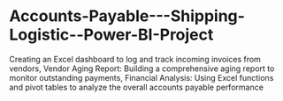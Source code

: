 # Accounts-Payable---Shipping-Logistic--Power-BI-Project
Creating an Excel dashboard to log and track incoming invoices from vendors,  Vendor Aging Report: Building a comprehensive aging report to monitor outstanding payments,  Financial Analysis: Using Excel functions and pivot tables to analyze the overall accounts payable performance
